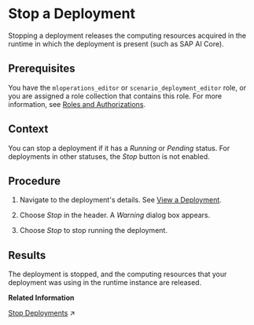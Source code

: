 <!-- loioaa127da70b224c1c854fc4b1d3144647 -->

# Stop a Deployment

Stopping a deployment releases the computing resources acquired in the runtime in which the deployment is present \(such as SAP AI Core\).



<a name="loioaa127da70b224c1c854fc4b1d3144647__prereq_yt5_srb_wxb"/>

## Prerequisites

You have the `mloperations_editor` or `scenario_deployment_editor` role, or you are assigned a role collection that contains this role. For more information, see [Roles and Authorizations](roles-and-authorizations-4ef8499.md).



<a name="loioaa127da70b224c1c854fc4b1d3144647__context_pqc_trb_wxb"/>

## Context

You can stop a deployment if it has a *Running* or *Pending* status. For deployments in other statuses, the *Stop* button is not enabled.



<a name="loioaa127da70b224c1c854fc4b1d3144647__steps_nh3_trb_wxb"/>

## Procedure

1.  Navigate to the deployment's details. See [View a Deployment](view-a-deployment-d6f793e.md).

2.  Choose *Stop* in the header. A *Warning* dialog box appears.

3.  Choose *Stop* to stop running the deployment.




<a name="loioaa127da70b224c1c854fc4b1d3144647__result_jkn_trb_wxb"/>

## Results

The deployment is stopped, and the computing resources that your deployment was using in the runtime instance are released.

**Related Information**  


[Stop Deployments](https://help.sap.com/viewer/2d6c5984063c40a59eda62f4a9135bee/CLOUD/en-US/b7d2577088c84417bbab370173d38cd8.html "") :arrow_upper_right:

